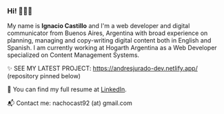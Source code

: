 ### Hi!  🙋🏼‍♂️

My name is **Ignacio Castillo** and I'm a web developer and digital communicator from Buenos Aires, Argentina with broad experience on planning, managing and copy-writing digital content both in English and Spanish. I am currently working at Hogarth Argentina as a Web Developer specialized on Content Management Systems.

✨ SEE MY LATEST PROJECT: https://andresjurado-dev.netlify.app/ (repository pinned below)

💼 You can find my full resume at [LinkedIn](https://www.linkedin.com/in/nachocast92).

📬 Contact me: nachocast92 (at) gmail.com
